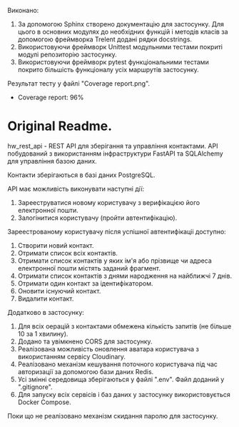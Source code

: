 Виконано:
1. За допомогою Sphinx створено документацію для застосунку.
   Для цього в основних модулях до необхідних функцій і методів класів за допомогою фреймворка Trelent додані рядки docstrings.
2. Використовуючи фреймворк Unittest модульними тестами покриті модулі репозиторію застосунку.
3. Використовуючи фреймворк pytest функціональними тестами покрито більшість функціоналу усіх маршрутів застосунку.

Результат тесту у файлі "Coverage report.png".
   - Coverage report: 96%

Original Readme.
================
hw_rest_api - REST API для зберігання та управління контактами.
API побудований з використанням інфраструктури FastAPI та SQLAlchemy для управління базою даних.

Контакти зберігаються в базі даних PostgreSQL.

API має можливість виконувати наступні дії:

1. Зарееструватися новому користувачу з верифікацією його електронної пошти.
2. Залогінитися користувачу (пройти автентифікацію).


Зареестрованому користувачу після успішної автентифікаціі доступно:

1. Створити новий контакт.
2. Отримати список всіх контактів.
3. Отримати список контактів у яких ім'я або прізвище чи адреса електронної пошти містять заданий фрагмент.
4. Отримати список контактів з днями народження на найближчі 7 днів.
3. Отримати один контакт за ідентифікатором.
4. Оновити існуючий контакт.
5. Видалити контакт.

Додатково в застосунку:
1. Для всіх оерацій з контактами обмежена кількість запитів (не більше 10 за 1 хвилину).
2. Додано та увімкнено CORS для застосунку.
3. Реалізована можливість оновлення аватара користувача з використанням сервісу Cloudinary.
4. Реалізовано механізм кешування поточного користувача під час авторизації за допомогою бази даних Redis.
5. Усі змінні середовища зберігаються у файлі ".env". Файл доданий у ".gitignore".
6. Для запуску всіх сервісів і баз даних у застосунку використовується Docker Compose.

Поки що не реалізовано механізм скидання паролю для застосунку.
